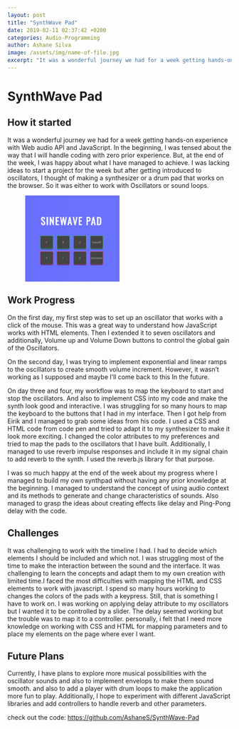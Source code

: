 ```yaml
---
layout: post
title: "SynthWave Pad"
date: 2019-02-11 02:37:42 +0200
categories: Audio-Programming
author: Ashane Silva
image: /assets/img/name-of-file.jpg
excerpt: "It was a wonderful journey we had for a week getting hands-on experience with Web audio API and JavaScript. In the beginning, I was tensed about the way that I will handle coding with zero prior experience. But, at the end of the week, I was happy about what I have managed to achieve. I was lacking ideas to start a project for the week but after getting introduced to oscillators, I thought of making a synthesizer or a drum pad that works on the browser. So it was either to work with Oscillators or sound loops."
---
```


# SynthWave Pad

## How it started
It was a wonderful journey we had for a week getting hands-on experience with Web audio API and JavaScript. In the beginning, I was tensed about the way that I will handle coding with zero prior experience. But, at the end of the week, I was happy about what I have managed to achieve. I was lacking ideas to start a project for the week but after getting introduced to oscillators, I thought of making a synthesizer or a drum pad that works on the browser. So it was either to work with Oscillators or sound loops. 

<figure>
<img src="https://github.com/MCT-master/mct-master.github.io/blob/master/assets/img/Synthwave%20pad.jpg" width = "50%" height = "40%" align="center" />
</figure>

## Work Progress

On the first day, my first step was to set up an oscillator that works with a click of the mouse. This was a great way to understand how JavaScript works with HTML elements. Then I extended it to seven oscillators and additionally, Volume up and Volume Down buttons to control the global gain of the Oscillators.

On the second day, I was trying to implement exponential and linear ramps to the oscillators to create smooth volume increment. However, it wasn’t working as I supposed and maybe I’ll come back to this In the future. 

On day three and four, my workflow was to map the keyboard to start and stop the oscillators. And also to implement CSS into my code and make the synth look good and interactive. I was struggling for so many hours to map the keyboard to the buttons that I had in my interface. Then I got help from Eirik and I managed to grab some ideas from his code. I used a CSS and HTML code from code pen and tried to adapt it to my synthesizer to make it look more exciting.  I changed the color attributes to my preferences and tried to map the pads to the oscillators that I have built.  Additionally, I managed to use reverb impulse responses and include it in my signal chain to add reverb to the synth. I used the reverb.js library for that purpose.

I was so much happy at the end of the week about my progress where I managed to build my own synthpad without having any prior knowledge at the beginning. I managed to understand the concept of using audio context and its methods to generate and change characteristics of sounds. Also managed to grasp the ideas about creating effects like delay and Ping-Pong delay with the code.

## Challenges

It was challenging to work with the timeline I had. I had to decide which elements I should be included and which not. I was struggling most of the time to make the interaction between the sound and the interface.  It was challenging to learn the concepts and adapt them to my own creation with limited time.I faced the most difficulties with mapping the HTML and CSS elements to work with javascript. I spend so many hours working to changes the colors of the pads with a keypress. Still, that is something I have to work on.  I was working on applying delay attribute to my oscillators but I wanted it to be controlled by a slider. The delay seemed working but the trouble was to map it to a controller. personally, i felt that I need more knowledge on working with CSS and HTML for mapping parameters and to place my elements on the page where ever I want. 

## Future Plans

Currently, I have plans to explore more musical possibilities with the oscillator sounds and also to implement envelops to make them sound smooth. and also to add a player with drum loops to make the application more fun to play. Additionally, I hope to experiment with different JavaScript libraries and add controllers to handle reverb and other parameters. 

check out the code: https://github.com/AshaneS/SynthWave-Pad


